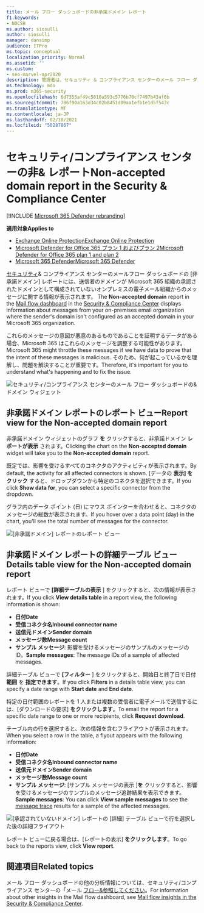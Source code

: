 ```yaml
---
title: メール フロー ダッシュボードの非承諾ドメイン レポート
f1.keywords:
- NOCSH
ms.author: siosulli
author: siosulli
manager: dansimp
audience: ITPro
ms.topic: conceptual
localization_priority: Normal
ms.assetid: ''
ms.custom:
- seo-marvel-apr2020
description: 管理者は、セキュリティ & コンプライアンス センターのメール フロー ダッシュボードで非承諾ドメイン レポートを使用して、送信者のドメインが Microsoft 365 で構成されていないオンプレミス組織からのメッセージを監視する方法について説明します。
ms.technology: mdo
ms.prod: m365-security
ms.openlocfilehash: 6d7355af49c5810a593c5776b70cf7497b43af6b
ms.sourcegitcommit: 786f90a163d34c02b8451d09aa1efb1e1d5f543c
ms.translationtype: MT
ms.contentlocale: ja-JP
ms.lasthandoff: 02/18/2021
ms.locfileid: "50287867"
---
```

# <a name="non-accepted-domain-report-in-the-security--compliance-center"></a><span data-ttu-id="dabc6-103">セキュリティ/コンプライアンス センターの非& レポート</span><span class="sxs-lookup"><span data-stu-id="dabc6-103">Non-accepted domain report in the Security & Compliance Center</span></span>

[!INCLUDE [Microsoft 365 Defender rebranding](../includes/microsoft-defender-for-office.md)]

<span data-ttu-id="dabc6-104">**適用対象**</span><span class="sxs-lookup"><span data-stu-id="dabc6-104">**Applies to**</span></span>
- [<span data-ttu-id="dabc6-105">Exchange Online Protection</span><span class="sxs-lookup"><span data-stu-id="dabc6-105">Exchange Online Protection</span></span>](exchange-online-protection-overview.md)
- [<span data-ttu-id="dabc6-106">Microsoft Defender for Office 365 プラン 1 およびプラン 2</span><span class="sxs-lookup"><span data-stu-id="dabc6-106">Microsoft Defender for Office 365 plan 1 and plan 2</span></span>](office-365-atp.md)
- [<span data-ttu-id="dabc6-107">Microsoft 365 Defender</span><span class="sxs-lookup"><span data-stu-id="dabc6-107">Microsoft 365 Defender</span></span>](../mtp/microsoft-threat-protection.md)

<span data-ttu-id="dabc6-108">[セキュリティ](https://protection.office.com)& コンプライアンス センターのメール[](mail-flow-insights-v2.md)フロー ダッシュボードの [非承諾ドメイン] レポートには、送信者のドメインが Microsoft 365 組織の承認されたドメインとして構成されていないオンプレミスの電子メール組織からのメッセージに関する情報が表示されます。 </span><span class="sxs-lookup"><span data-stu-id="dabc6-108">The **Non-accepted domain** report in the [Mail flow dashboard](mail-flow-insights-v2.md) in the [Security & Compliance Center](https://protection.office.com) displays information about messages from your on-premises email organization where the sender's domain isn't configured as an accepted domain in your Microsoft 365 organization.</span></span>

<span data-ttu-id="dabc6-109">これらのメッセージの意図が悪意のあるものであることを証明するデータがある場合、Microsoft 365 はこれらのメッセージを調整する可能性があります。</span><span class="sxs-lookup"><span data-stu-id="dabc6-109">Microsoft 365 might throttle these messages if we have data to prove that the intent of these messages is malicious.</span></span> <span data-ttu-id="dabc6-110">そのため、何が起こっているかを理解し、問題を解決することが重要です。</span><span class="sxs-lookup"><span data-stu-id="dabc6-110">Therefore, it's important for you to understand what's happening and to fix the issue.</span></span>

![セキュリティ/コンプライアンス センターのメール フロー ダッシュボードの&ドメイン ウィジェット](../../media/mfi-non-accepted-domain-report-widget.png)

## <a name="report-view-for-the-non-accepted-domain-report"></a><span data-ttu-id="dabc6-112">非承諾ドメイン レポートのレポート ビュー</span><span class="sxs-lookup"><span data-stu-id="dabc6-112">Report view for the Non-accepted domain report</span></span>

<span data-ttu-id="dabc6-113">非承諾ドメイン ウィジェットのグラフ **を** クリックすると、非承諾ドメイン **レポートが表示** されます。</span><span class="sxs-lookup"><span data-stu-id="dabc6-113">Clicking the chart on the **Non-accepted domain** widget will take you to the **Non-accepted domain** report.</span></span>

<span data-ttu-id="dabc6-114">既定では、影響を受けるすべてのコネクタのアクティビティが表示されます。</span><span class="sxs-lookup"><span data-stu-id="dabc6-114">By default, the activity for all affected connectors is shown.</span></span> <span data-ttu-id="dabc6-115">[データの **表示] をクリック** すると、ドロップダウンから特定のコネクタを選択できます。</span><span class="sxs-lookup"><span data-stu-id="dabc6-115">If you click **Show data for**, you can select a specific connector from the dropdown.</span></span>

<span data-ttu-id="dabc6-116">グラフ内のデータ ポイント (日) にマウス ポインターを合わせると、コネクタのメッセージの総数が表示されます。</span><span class="sxs-lookup"><span data-stu-id="dabc6-116">If you hover over a data point (day) in the chart, you'll see the total number of messages for the connector.</span></span>

![[非承諾ドメイン] レポートのレポート ビュー](../../media/mfi-non-accepted-domain-report-overview-view.png)

## <a name="details-table-view-for-the-non-accepted-domain-report"></a><span data-ttu-id="dabc6-118">非承諾ドメイン レポートの詳細テーブル ビュー</span><span class="sxs-lookup"><span data-stu-id="dabc6-118">Details table view for the Non-accepted domain report</span></span>

<span data-ttu-id="dabc6-119">レポート ビューで **[詳細テーブルの表示** ] をクリックすると、次の情報が表示されます。</span><span class="sxs-lookup"><span data-stu-id="dabc6-119">If you click **View details table** in a report view, the following information is shown:</span></span>

- <span data-ttu-id="dabc6-120">**日付**</span><span class="sxs-lookup"><span data-stu-id="dabc6-120">**Date**</span></span>
- <span data-ttu-id="dabc6-121">**受信コネクタ名**</span><span class="sxs-lookup"><span data-stu-id="dabc6-121">**Inbound connector name**</span></span>
- <span data-ttu-id="dabc6-122">**送信元ドメイン**</span><span class="sxs-lookup"><span data-stu-id="dabc6-122">**Sender domain**</span></span>
- <span data-ttu-id="dabc6-123">**メッセージ数**</span><span class="sxs-lookup"><span data-stu-id="dabc6-123">**Message count**</span></span>
- <span data-ttu-id="dabc6-124">**サンプル メッセージ**: 影響を受けるメッセージのサンプルのメッセージの ID。</span><span class="sxs-lookup"><span data-stu-id="dabc6-124">**Sample messages**: The message IDs of a sample of affected messages.</span></span>

<span data-ttu-id="dabc6-125">詳細テーブル ビューで **[フィルター** ] をクリックすると、開始日と終了日で日付 **範囲** を **指定できます**。</span><span class="sxs-lookup"><span data-stu-id="dabc6-125">If you click **Filters** in a details table view, you can specify a date range with **Start date** and **End date**.</span></span>

<span data-ttu-id="dabc6-126">特定の日付範囲のレポートを 1 人または複数の受信者に電子メールで送信するには、[ダウンロードの要求] **をクリックします**。</span><span class="sxs-lookup"><span data-stu-id="dabc6-126">To email the report for a specific date range to one or more recipients, click **Request download**.</span></span>

<span data-ttu-id="dabc6-127">テーブル内の行を選択すると、次の情報を含むフライアウトが表示されます。</span><span class="sxs-lookup"><span data-stu-id="dabc6-127">When you select a row in the table, a flyout appears with the following information:</span></span>

- <span data-ttu-id="dabc6-128">**日付**</span><span class="sxs-lookup"><span data-stu-id="dabc6-128">**Date**</span></span>
- <span data-ttu-id="dabc6-129">**受信コネクタ名**</span><span class="sxs-lookup"><span data-stu-id="dabc6-129">**Inbound connector name**</span></span>
- <span data-ttu-id="dabc6-130">**送信元ドメイン**</span><span class="sxs-lookup"><span data-stu-id="dabc6-130">**Sender domain**</span></span>
- <span data-ttu-id="dabc6-131">**メッセージ数**</span><span class="sxs-lookup"><span data-stu-id="dabc6-131">**Message count**</span></span>
- <span data-ttu-id="dabc6-132">**サンプル メッセージ**: [サンプル メッセージの表示 [](message-trace-scc.md)]**を** クリックすると、影響を受けるメッセージのサンプルのメッセージ追跡結果を表示できます。</span><span class="sxs-lookup"><span data-stu-id="dabc6-132">**Sample messages**: You can click **View sample messages** to see the [message trace](message-trace-scc.md) results for a sample of the affected messages.</span></span>

![[承認されていないドメイン] レポートの [詳細] テーブル ビューで行を選択した後の詳細フライアウト](../../media/mfi-non-accepted-domain-report-details-flyout.png)

<span data-ttu-id="dabc6-134">レポート ビューに戻る場合は、[レポートの表示] **をクリックします**。</span><span class="sxs-lookup"><span data-stu-id="dabc6-134">To go back to the reports view, click **View report**.</span></span>

## <a name="related-topics"></a><span data-ttu-id="dabc6-135">関連項目</span><span class="sxs-lookup"><span data-stu-id="dabc6-135">Related topics</span></span>

<span data-ttu-id="dabc6-136">メール フロー ダッシュボードの他の分析情報については、セキュリティ/コンプライアンス センターの「メール [フロー&参照してください](mail-flow-insights-v2.md)。</span><span class="sxs-lookup"><span data-stu-id="dabc6-136">For information about other insights in the Mail flow dashboard, see [Mail flow insights in the Security & Compliance Center](mail-flow-insights-v2.md).</span></span>
